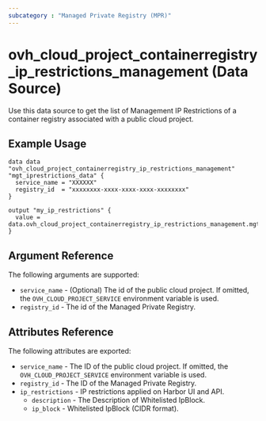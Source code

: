 ```yaml
---
subcategory : "Managed Private Registry (MPR)"
---
```


# ovh_cloud_project_containerregistry_ip_restrictions_management (Data Source)

Use this data source to get the list of Management IP Restrictions of a container registry associated with a public cloud project.

## Example Usage

```hcl
data data "ovh_cloud_project_containerregistry_ip_restrictions_management" "mgt_iprestrictions_data" {
  service_name = "XXXXXX"
  registry_id  = "xxxxxxxx-xxxx-xxxx-xxxx-xxxxxxxx"
}

output "my_ip_restrictions" {
  value = data.ovh_cloud_project_containerregistry_ip_restrictions_management.mgt_iprestrictions_data.ip_restrictions
}
```

## Argument Reference

The following arguments are supported:

* `service_name` - (Optional) The id of the public cloud project. If omitted, the `OVH_CLOUD_PROJECT_SERVICE` environment variable is used.
* `registry_id` - The id of the Managed Private Registry.

## Attributes Reference

The following attributes are exported:

* `service_name` - The ID of the public cloud project. If omitted, the `OVH_CLOUD_PROJECT_SERVICE` environment variable is used.
* `registry_id` - The ID of the Managed Private Registry.
* `ip_restrictions` - IP restrictions applied on Harbor UI and API.
    * `description` - The Description of Whitelisted IpBlock.
    * `ip_block` - Whitelisted IpBlock (CIDR format).